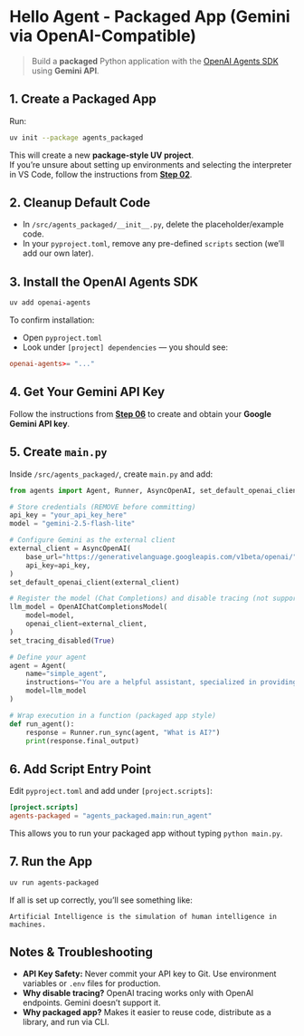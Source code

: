 # Hello Agent - Packaged App (Gemini via OpenAI-Compatible)

> Build a **packaged** Python application with the [OpenAI Agents SDK](https://github.com/openai/openai-agents-python) using **Gemini API**.

## 1. Create a Packaged App

Run:

```bash
uv init --package agents_packaged
```

This will create a new **package-style UV project**.  
If you’re unsure about setting up environments and selecting the interpreter in VS Code, follow the instructions from **[Step 02](../../02_uv/02_packaged_application/README.md)**.

## 2. Cleanup Default Code

- In `/src/agents_packaged/__init__.py`, delete the placeholder/example code.
- In your `pyproject.toml`, remove any pre-defined `scripts` section (we’ll add our own later).

## 3. Install the OpenAI Agents SDK

```bash
uv add openai-agents
```

To confirm installation:

- Open `pyproject.toml`
- Look under `[project] dependencies` — you should see:

```toml
openai-agents>= "..."
```

## 4. Get Your Gemini API Key

Follow the instructions from **[Step 06](../../06_get_api_key/readme.md)** to create and obtain your **Google Gemini API key**.

## 5. Create `main.py`

Inside `/src/agents_packaged/`, create `main.py` and add:

```python
from agents import Agent, Runner, AsyncOpenAI, set_default_openai_client, OpenAIChatCompletionsModel, set_tracing_disabled

# Store credentials (REMOVE before committing)
api_key = "your_api_key_here"
model = "gemini-2.5-flash-lite"

# Configure Gemini as the external client
external_client = AsyncOpenAI(
    base_url="https://generativelanguage.googleapis.com/v1beta/openai/",
    api_key=api_key,
)
set_default_openai_client(external_client)

# Register the model (Chat Completions) and disable tracing (not supported for Gemini)
llm_model = OpenAIChatCompletionsModel(
    model=model,
    openai_client=external_client,
)
set_tracing_disabled(True)

# Define your agent
agent = Agent(
    name="simple_agent",
    instructions="You are a helpful assistant, specialized in providing single-line responses.",
    model=llm_model
)

# Wrap execution in a function (packaged app style)
def run_agent():
    response = Runner.run_sync(agent, "What is AI?")
    print(response.final_output)
```

## 6. Add Script Entry Point

Edit `pyproject.toml` and add under `[project.scripts]`:

```toml
[project.scripts]
agents-packaged = "agents_packaged.main:run_agent"
```

This allows you to run your packaged app without typing `python main.py`.

## 7. Run the App

```bash
uv run agents-packaged
```

If all is set up correctly, you’ll see something like:

```
Artificial Intelligence is the simulation of human intelligence in machines.
```

## Notes & Troubleshooting

- **API Key Safety:** Never commit your API key to Git. Use environment variables or `.env` files for production.
- **Why disable tracing?** OpenAI tracing works only with OpenAI endpoints. Gemini doesn’t support it.
- **Why packaged app?** Makes it easier to reuse code, distribute as a library, and run via CLI.
